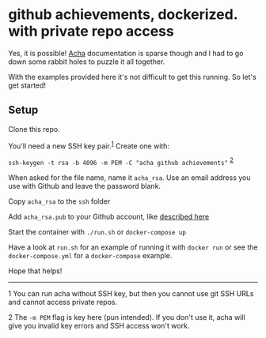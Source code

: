 # github achievements, dockerized. with private repo access

Yes, it is possible! [Acha](https://github.com/someteam/acha) documentation is sparse though and I had to go down some rabbit holes to puzzle it all together.

With the examples provided here it's not difficult to get this running. So let's get started!

## Setup

Clone this repo.

You'll need a new SSH key pair.<sup>[1](#note-private-repo)</sup> Create one with:

`ssh-keygen -t rsa -b 4096 -m PEM -C "acha github achievements"` <sup>[2](#note-ssh-key)</sup>

When asked for the file name, name it `acha_rsa`. Use an email address you use with Github and leave the password blank.

Copy `acha_rsa` to the `ssh` folder

Add `acha_rsa.pub` to your Github account, like [described here](https://help.github.com/en/articles/adding-a-new-ssh-key-to-your-github-account)

Start the container with `./run.sh` or `docker-compose up`

Have a look at `run.sh` for an example of running it with `docker run` or see the `docker-compose.yml` for a `docker-compose` example.

Hope that helps!

<hr />

<a name="note-private-repo">1</a> You can run acha without SSH key, but then you cannot use git SSH URLs and cannot access private repos.

<a name="note-ssh-key">2</a> The `-m PEM` flag is key here (pun intended). If you don't use it, acha will give you invalid key errors and SSH access won't work.
